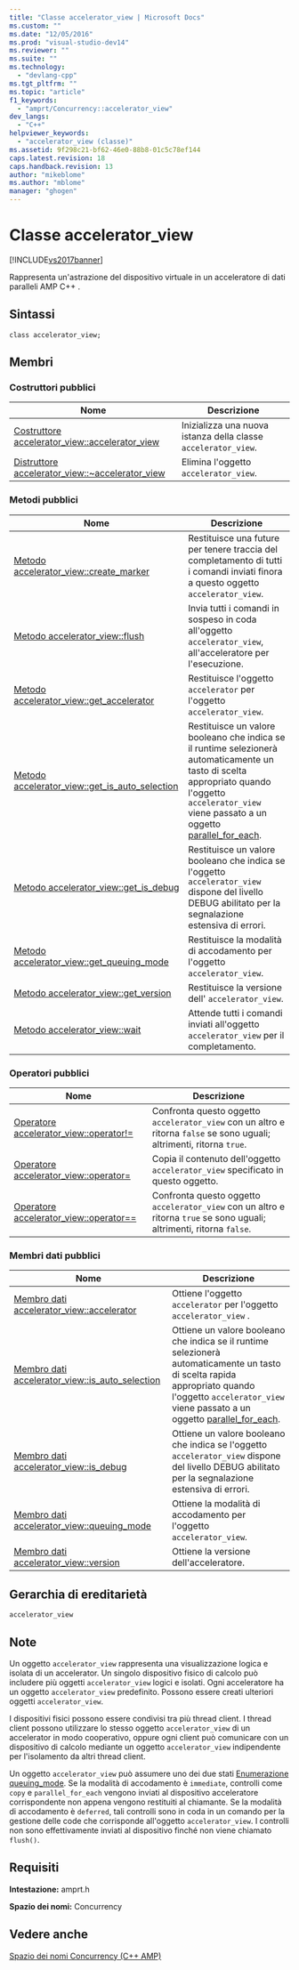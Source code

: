 ```yaml
---
title: "Classe accelerator_view | Microsoft Docs"
ms.custom: ""
ms.date: "12/05/2016"
ms.prod: "visual-studio-dev14"
ms.reviewer: ""
ms.suite: ""
ms.technology: 
  - "devlang-cpp"
ms.tgt_pltfrm: ""
ms.topic: "article"
f1_keywords: 
  - "amprt/Concurrency::accelerator_view"
dev_langs: 
  - "C++"
helpviewer_keywords: 
  - "accelerator_view (classe)"
ms.assetid: 9f298c21-bf62-46e0-88b8-01c5c78ef144
caps.latest.revision: 18
caps.handback.revision: 13
author: "mikeblome"
ms.author: "mblome"
manager: "ghogen"
---
```

# Classe accelerator_view
[!INCLUDE[vs2017banner](../../../assembler/inline/includes/vs2017banner.md)]

Rappresenta un'astrazione del dispositivo virtuale in un acceleratore di dati paralleli AMP C\+\+ .  
  
## Sintassi  
  
```  
class accelerator_view;  
```  
  
## Membri  
  
### Costruttori pubblici  
  
|Nome|Descrizione|  
|----------|-----------------|  
|[Costruttore accelerator\_view::accelerator\_view](../Topic/accelerator_view::accelerator_view%20Constructor.md)|Inizializza una nuova istanza della classe `accelerator_view`.|  
|[Distruttore accelerator\_view::~accelerator\_view](../Topic/accelerator_view::~accelerator_view%20Destructor.md)|Elimina l'oggetto `accelerator_view`.|  
  
### Metodi pubblici  
  
|Nome|Descrizione|  
|----------|-----------------|  
|[Metodo accelerator\_view::create\_marker](../Topic/accelerator_view::create_marker%20Method.md)|Restituisce una future per tenere traccia del completamento di tutti i comandi inviati finora a questo oggetto `accelerator_view`.|  
|[Metodo accelerator\_view::flush](../Topic/accelerator_view::flush%20Method.md)|Invia tutti i comandi in sospeso in coda all'oggetto `accelerator_view`, all'acceleratore per l'esecuzione.|  
|[Metodo accelerator\_view::get\_accelerator](../Topic/accelerator_view::get_accelerator%20Method.md)|Restituisce l'oggetto `accelerator` per l'oggetto `accelerator_view`.|  
|[Metodo accelerator\_view::get\_is\_auto\_selection](../Topic/accelerator_view::get_is_auto_selection%20Method.md)|Restituisce un valore booleano che indica se il runtime selezionerà automaticamente un tasto di scelta appropriato quando l'oggetto `accelerator_view` viene passato a un oggetto [parallel\_for\_each](../Topic/parallel_for_each%20Function%20\(C++%20AMP\).md).|  
|[Metodo accelerator\_view::get\_is\_debug](../Topic/accelerator_view::get_is_debug%20Method.md)|Restituisce un valore booleano che indica se l'oggetto `accelerator_view` dispone del livello DEBUG abilitato per la segnalazione estensiva di errori.|  
|[Metodo accelerator\_view::get\_queuing\_mode](../Topic/accelerator_view::get_queuing_mode%20Method.md)|Restituisce la modalità di accodamento per l'oggetto `accelerator_view`.|  
|[Metodo accelerator\_view::get\_version](../Topic/accelerator_view::get_version%20Method.md)|Restituisce la versione dell' `accelerator_view`.|  
|[Metodo accelerator\_view::wait](../Topic/accelerator_view::wait%20Method.md)|Attende tutti i comandi inviati all'oggetto `accelerator_view` per il completamento.|  
  
### Operatori pubblici  
  
|Nome|Descrizione|  
|----------|-----------------|  
|[Operatore accelerator\_view::operator\!\=](../Topic/accelerator_view::operator!=%20Operator.md)|Confronta questo oggetto `accelerator_view` con un altro e ritorna `false` se sono uguali; altrimenti, ritorna `true`.|  
|[Operatore accelerator\_view::operator\=](../Topic/accelerator_view::operator=%20Operator.md)|Copia il contenuto dell'oggetto `accelerator_view` specificato in questo oggetto.|  
|[Operatore accelerator\_view::operator\=\=](../Topic/accelerator_view::operator==%20Operator.md)|Confronta questo oggetto `accelerator_view` con un altro e ritorna `true` se sono uguali; altrimenti, ritorna `false`.|  
  
### Membri dati pubblici  
  
|Nome|Descrizione|  
|----------|-----------------|  
|[Membro dati accelerator\_view::accelerator](../Topic/accelerator_view::accelerator%20Data%20Member.md)|Ottiene l'oggetto `accelerator` per l'oggetto `accelerator_view` .|  
|[Membro dati accelerator\_view::is\_auto\_selection](../Topic/accelerator_view::is_auto_selection%20Data%20Member.md)|Ottiene un valore booleano che indica se il runtime selezionerà automaticamente un tasto di scelta rapida appropriato quando l'oggetto `accelerator_view` viene passato a un oggetto [parallel\_for\_each](../Topic/parallel_for_each%20Function%20\(C++%20AMP\).md).|  
|[Membro dati accelerator\_view::is\_debug](../Topic/accelerator_view::is_debug%20Data%20Member.md)|Ottiene un valore booleano che indica se l'oggetto `accelerator_view` dispone del livello DEBUG abilitato per la segnalazione estensiva di errori.|  
|[Membro dati accelerator\_view::queuing\_mode](../Topic/accelerator_view::queuing_mode%20Data%20Member.md)|Ottiene la modalità di accodamento per l'oggetto `accelerator_view`.|  
|[Membro dati accelerator\_view::version](../Topic/accelerator_view::version%20Data%20Member.md)|Ottiene la versione dell'acceleratore.|  
  
## Gerarchia di ereditarietà  
 `accelerator_view`  
  
## Note  
 Un oggetto `accelerator_view` rappresenta una visualizzazione logica e isolata di un accelerator.  Un singolo dispositivo fisico di calcolo può includere più oggetti `accelerator_view` logici e isolati.  Ogni acceleratore ha un oggetto `accelerator_view` predefinito.  Possono essere creati ulteriori oggetti `accelerator_view`.  
  
 I dispositivi fisici possono essere condivisi tra più thread client.  I thread client possono utilizzare lo stesso oggetto `accelerator_view` di un accelerator in modo cooperativo, oppure ogni client può comunicare con un dispositivo di calcolo mediante un oggetto `accelerator_view` indipendente per l'isolamento da altri thread client.  
  
 Un oggetto `accelerator_view` può assumere uno dei due stati [Enumerazione queuing\_mode](../../../parallel/amp/reference/queuing-mode-enumeration.md).  Se la modalità di accodamento è `immediate`, controlli come `copy` e `parallel_for_each` vengono inviati al dispositivo acceleratore corrispondente non appena vengono restituiti al chiamante.  Se la modalità di accodamento è `deferred`, tali controlli sono in coda in un comando per la gestione delle code che corrisponde all'oggetto `accelerator_view`.  I controlli non sono effettivamente inviati al dispositivo finché non viene chiamato `flush()`.  
  
## Requisiti  
 **Intestazione:** amprt.h  
  
 **Spazio dei nomi:** Concurrency  
  
## Vedere anche  
 [Spazio dei nomi Concurrency \(C\+\+ AMP\)](../../../parallel/amp/reference/concurrency-namespace-cpp-amp.md)